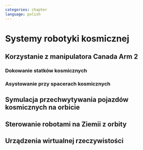 ```yaml
---
categories: chapter
language: polish
---
```


# Systemy robotyki kosmicznej

## Korzystanie z manipulatora Canada Arm 2

### Dokowanie statków kosmicznych
<!-- Canada Arm 2
- ATV
- Dragon
- Progress
-->

### Asystowanie przy spacerach kosmicznych

## Symulacja przechwytywania pojazdów kosmicznych na orbicie

## Sterowanie robotami na Ziemii z orbity

## Urządzenia wirtualnej rzeczywistości
